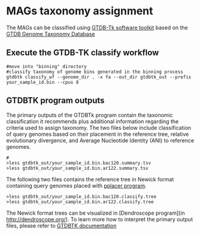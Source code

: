# MAGs taxonomy assignment
The MAGs can be classified using [GTDB-Tk software toolkit](https://github.com/Ecogenomics/GTDBTk) based on the [GTDB Genome Taxonomy Database](https://gtdb.ecogenomic.org/) 

## Execute the GTDB-TK classify workflow
```
#move into "binning" directory
#classify taxonomy of genome bins generated in the binning process
gtdbtk classify_wf --genome_dir . -x fa --out_dir gtdbtk_out --prefix your_sample_id.bin --cpus 8
```
## GTDBTK program outputs
The primary outputs of the GTDBTk program contain the taxonomic classification it recommends plus additional information regarding the criteria used to assign taxonomy. The two files below include classification of query genomes based on their placement in the reference tree, relative evolutionary divergence, and Average Nucleotide Identity (ANI) to reference genomes.
```
#
>less gtdbtk_out/your_sample_id.bin.bac120.summary.tsv
>less gtdbtk_out/your_sample_id.bin.ar122.summary.tsv
```
The following two files contains the reference tree in Newick format containing query genomes placed with [pplacer program](https://github.com/matsen/pplacer).
```
>less gtdbtk_out/your_sample_id.bin.bac120.classify.tree
>less gtdbtk_out/your_sample_id.bin.ar122.classify.tree
```
The Newick format trees can be visualized in [Dendroscope program](in http://dendroscope.org/). To learn more how to interpret the primary output files, please refer to [GTDBTK documentation](https://github.com/Ecogenomics/GTDBTk#classification-summary-file)
